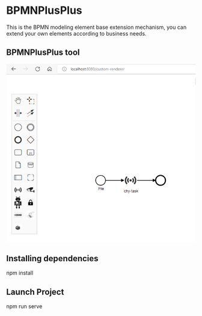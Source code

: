 # BPMNPlusPlus
This is the BPMN modeling element base extension mechanism, you can extend your own elements according to business needs.

## BPMNPlusPlus tool
![image](https://github.com/HangyuCheng/BPMNPlusPlus/blob/master/BPMN%20Extension.png)
## Installing dependencies
npm install
## Launch Project
npm run serve

